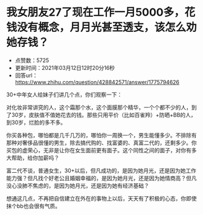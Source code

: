 # 我女朋友27了现在工作一月5000多，花钱没有概念，月月光甚至透支，该怎么劝她存钱？
- 点赞数：5725
- 更新时间：2021年03月12日12时20分16秒
- 回答url：https://www.zhihu.com/question/428842571/answer/1775794626
<body>
 <p data-pid="8JChTAL4">30+中年女人给妹子们讲几个点，你们观察一下：</p>
 <p data-pid="ul-ns7Tb">对化妆非常讲究的人，这个霜那个水，这个面膜那个精华，一个个都不少的人，到了30岁，皮肤值不值她花去的钱。那些只用平价（比如百雀羚）+防晒+BB的人，到30岁，烂脸的多不多。</p>
 <p data-pid="mKogtOY7">你买各种包，哪怕都是几千几万的，哪怕你一周换一个，男生能懂多少。不排除有那种对奢侈品很懂的男生，除去搞代购的、找富婆的、真富二代的，还剩多少。你买包的虚荣心，无非是让你在女生面前更有面子。这个同性之间的面子，对你有多大帮助，给你加薪吗？</p>
 <p data-pid="AfyFaHbE">富二代不谈，普通女生，30+以后，但凡成功的，是因为她月光，还是因为她工作能力强？但凡找个好老公且婚姻幸福的，是因为她月光，还是因为她情商高？但凡没心没肺不焦虑的，是因为她月光，还是因为她有经济基础？</p>
 <p data-pid="gGjhpiNb">想通这几点，不再把自信建立在外在的事物上以后，天天有了积极的心态，你即使抹个bb也会很有气质。</p>
</body>